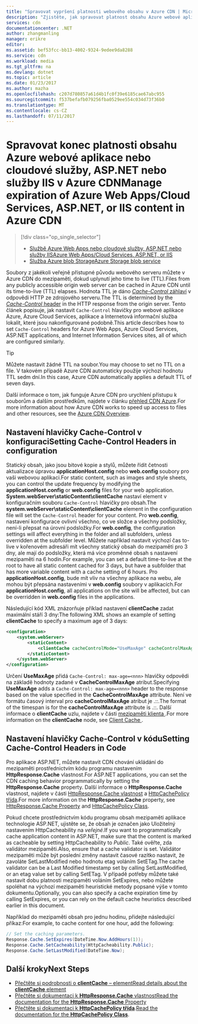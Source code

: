 ```yaml
---
title: "Spravovat vypršení platnosti webového obsahu v Azure CDN | Microsoft Docs"
description: "Zjistěte, jak spravovat platnost obsahu Azure webové aplikace nebo cloudové služby, ASP.NET nebo služby IIS v Azure CDN."
services: cdn
documentationcenter: .NET
author: zhangmanling
manager: erikre
editor: 
ms.assetid: bef53fcc-bb13-4002-9324-9edee9da8288
ms.service: cdn
ms.workload: media
ms.tgt_pltfrm: na
ms.devlang: dotnet
ms.topic: article
ms.date: 01/23/2017
ms.author: mazha
ms.openlocfilehash: c207d780857a61d4b1fc0f39e6185cae67abc955
ms.sourcegitcommit: f537befafb079256fba0529ee554c034d73f36b0
ms.translationtype: MT
ms.contentlocale: cs-CZ
ms.lasthandoff: 07/11/2017
---
```

# <a name="manage-expiration-of-azure-web-appscloud-services-aspnet-or-iis-content-in-azure-cdn"></a><span data-ttu-id="afb9a-103">Spravovat konec platnosti obsahu Azure webové aplikace nebo cloudové služby, ASP.NET nebo služby IIS v Azure CDN</span><span class="sxs-lookup"><span data-stu-id="afb9a-103">Manage expiration of Azure Web Apps/Cloud Services, ASP.NET, or IIS content in Azure CDN</span></span>
> [!div class="op_single_selector"]
> * [<span data-ttu-id="afb9a-104">Službě Azure Web Apps nebo cloudové služby, ASP.NET nebo služby IIS</span><span class="sxs-lookup"><span data-stu-id="afb9a-104">Azure Web Apps/Cloud Services, ASP.NET, or IIS</span></span>](cdn-manage-expiration-of-cloud-service-content.md)
> * [<span data-ttu-id="afb9a-105">Služba Azure blob Storage</span><span class="sxs-lookup"><span data-stu-id="afb9a-105">Azure Storage blob service</span></span>](cdn-manage-expiration-of-blob-content.md)
> 
> 

<span data-ttu-id="afb9a-106">Soubory z jakékoli veřejně přístupné původu webového serveru můžete v Azure CDN do mezipaměti, dokud uplynutí jeho time to live (TTL).</span><span class="sxs-lookup"><span data-stu-id="afb9a-106">Files from any publicly accessible origin web server can be cached in Azure CDN until its time-to-live (TTL) elapses.</span></span>  <span data-ttu-id="afb9a-107">Hodnota TTL je dáno [ *Cache-Control* záhlaví](http://www.w3.org/Protocols/rfc2616/rfc2616-sec14.html#sec14.9) v odpovědi HTTP ze zdrojového serveru.</span><span class="sxs-lookup"><span data-stu-id="afb9a-107">The TTL is determined by the [*Cache-Control* header](http://www.w3.org/Protocols/rfc2616/rfc2616-sec14.html#sec14.9) in the HTTP response from the origin server.</span></span>  <span data-ttu-id="afb9a-108">Tento článek popisuje, jak nastavit `Cache-Control` hlavičky pro webové aplikace Azure, Azure Cloud Services, aplikace a Internetová informační služba lokalit, které jsou nakonfigurované podobně.</span><span class="sxs-lookup"><span data-stu-id="afb9a-108">This article describes how to set `Cache-Control` headers for Azure Web Apps, Azure Cloud Services, ASP.NET applications, and Internet Information Services sites, all of which are configured similarly.</span></span>

> [!TIP]
> <span data-ttu-id="afb9a-109">Můžete nastavit žádné TTL na soubor.</span><span class="sxs-lookup"><span data-stu-id="afb9a-109">You may choose to set no TTL on a file.</span></span>  <span data-ttu-id="afb9a-110">V takovém případě Azure CDN automaticky použije výchozí hodnotu TTL sedm dní.</span><span class="sxs-lookup"><span data-stu-id="afb9a-110">In this case, Azure CDN automatically applies a default TTL of seven days.</span></span>
> 
> <span data-ttu-id="afb9a-111">Další informace o tom, jak funguje Azure CDN pro urychlení přístupu k souborům a dalším prostředkům, najdete v článku [přehled CDN Azure](cdn-overview.md).</span><span class="sxs-lookup"><span data-stu-id="afb9a-111">For more information about how Azure CDN works to speed up access to files and other resources, see the [Azure CDN Overview](cdn-overview.md).</span></span>
> 
> 

## <a name="setting-cache-control-headers-in-configuration"></a><span data-ttu-id="afb9a-112">Nastavení hlavičky Cache-Control v konfiguraci</span><span class="sxs-lookup"><span data-stu-id="afb9a-112">Setting Cache-Control Headers in configuration</span></span>
<span data-ttu-id="afb9a-113">Statický obsah, jako jsou bitové kopie a stylů, můžete řídit četnosti aktualizace úpravou **applicationHost.config** nebo **web.config** soubory pro vaši webovou aplikaci.</span><span class="sxs-lookup"><span data-stu-id="afb9a-113">For static content, such as images and style sheets, you can control the update frequency by modifying the **applicationHost.config** or **web.config** files for your web application.</span></span>  <span data-ttu-id="afb9a-114">**System.webServer\staticContent\clientCache** nastaví element v konfiguračním souboru `Cache-Control` hlavičky pro obsah.</span><span class="sxs-lookup"><span data-stu-id="afb9a-114">The **system.webServer\staticContent\clientCache** element in the configuration file will set the `Cache-Control` header for your content.</span></span> <span data-ttu-id="afb9a-115">Pro **web.config**, nastavení konfigurace ovlivní všechno, co ve složce a všechny podsložky, není-li přepsat na úrovni podsložky.</span><span class="sxs-lookup"><span data-stu-id="afb9a-115">For **web.config**, the configuration settings will affect everything in the folder and all subfolders, unless overridden at the subfolder level.</span></span>  <span data-ttu-id="afb9a-116">Můžete například nastavit výchozí čas to-live v kořenovém adresáři mít všechny statický obsah do mezipaměti pro 3 dny, ale mají do podsložky, která má více proměnné obsah s nastavení mezipaměti na 6 hodin.</span><span class="sxs-lookup"><span data-stu-id="afb9a-116">For example, you can set a default time-to-live at the root to have all static content cached for 3 days, but have a subfolder that has more variable content with a cache setting of 6 hours.</span></span>  <span data-ttu-id="afb9a-117">Pro **applicationHost.config**, bude mít vliv na všechny aplikace na webu, ale mohou být přepsána nastaveními v **web.config** soubory v aplikacích.</span><span class="sxs-lookup"><span data-stu-id="afb9a-117">For **applicationHost.config**, all applications on the site will be affected, but can be overridden in **web.config** files in the applications.</span></span>

<span data-ttu-id="afb9a-118">Následující kód XML znázorňuje příklad nastavení **clientCache** zadat maximální stáří 3 dny:</span><span class="sxs-lookup"><span data-stu-id="afb9a-118">The following XML shows an example of setting **clientCache** to specify a maximum age of 3 days:</span></span>  

```xml
<configuration>
    <system.webServer>
        <staticContent>
            <clientCache cacheControlMode="UseMaxAge" cacheControlMaxAge="3.00:00:00" />
        </staticContent>
    </system.webServer>
</configuration>
```

<span data-ttu-id="afb9a-119">Určení **UseMaxAge** přidá `Cache-Control: max-age=<nnn>` hlavičky odpovědi na základě hodnoty zadané v **CacheControlMaxAge** atribut.</span><span class="sxs-lookup"><span data-stu-id="afb9a-119">Specifying **UseMaxAge** adds a `Cache-Control: max-age=<nnn>` header to the response based on the value specified in the **CacheControlMaxAge** attribute.</span></span> <span data-ttu-id="afb9a-120">Není ve formátu časový interval pro **cacheControlMaxAge** atribut je <days>.<hours>:<min>:<sec>.</span><span class="sxs-lookup"><span data-stu-id="afb9a-120">The format of the timespan is for the **cacheControlMaxAge** attribute is <days>.<hours>:<min>:<sec>.</span></span> <span data-ttu-id="afb9a-121">Další informace o **clientCache** uzlu, najdete v části [mezipaměti klienta <clientCache> ](http://www.iis.net/ConfigReference/system.webServer/staticContent/clientCache).</span><span class="sxs-lookup"><span data-stu-id="afb9a-121">For more information on the **clientCache** node, see [Client Cache <clientCache>](http://www.iis.net/ConfigReference/system.webServer/staticContent/clientCache).</span></span>  

## <a name="setting-cache-control-headers-in-code"></a><span data-ttu-id="afb9a-122">Nastavení hlavičky Cache-Control v kódu</span><span class="sxs-lookup"><span data-stu-id="afb9a-122">Setting Cache-Control Headers in Code</span></span>
<span data-ttu-id="afb9a-123">Pro aplikace ASP.NET, můžete nastavit CDN chování ukládání do mezipaměti prostřednictvím kódu programu nastavením **HttpResponse.Cache** vlastnost.</span><span class="sxs-lookup"><span data-stu-id="afb9a-123">For ASP.NET applications, you can set the CDN caching behavior programmatically by setting the **HttpResponse.Cache** property.</span></span> <span data-ttu-id="afb9a-124">Další informace o **HttpResponse.Cache** vlastnost, najdete v části [HttpResponse.Cache vlastnost](http://msdn.microsoft.com/library/system.web.httpresponse.cache.aspx) a [HttpCachePolicy třída](http://msdn.microsoft.com/library/system.web.httpcachepolicy.aspx).</span><span class="sxs-lookup"><span data-stu-id="afb9a-124">For more information on the **HttpResponse.Cache** property, see [HttpResponse.Cache Property](http://msdn.microsoft.com/library/system.web.httpresponse.cache.aspx) and [HttpCachePolicy Class](http://msdn.microsoft.com/library/system.web.httpcachepolicy.aspx).</span></span>  

<span data-ttu-id="afb9a-125">Pokud chcete prostřednictvím kódu programu obsah mezipaměti aplikace technologie ASP.NET, ujistěte se, že obsah je označen jako Uložitelný nastavením HttpCacheability na *veřejné*.</span><span class="sxs-lookup"><span data-stu-id="afb9a-125">If you want to programmatically cache application content in ASP.NET, make sure that the content is marked as cacheable by setting HttpCacheability to *Public*.</span></span> <span data-ttu-id="afb9a-126">Také ověřte, zda validátor mezipaměti.</span><span class="sxs-lookup"><span data-stu-id="afb9a-126">Also, ensure that a cache validator is set.</span></span> <span data-ttu-id="afb9a-127">Validátor mezipaměti může být poslední změny nastavit časové razítko nastavit, že zavoláte SetLastModified nebo hodnotu etag voláním SetETag.</span><span class="sxs-lookup"><span data-stu-id="afb9a-127">The cache validator can be a Last Modified timestamp set by calling SetLastModified, or an etag value set by calling SetETag.</span></span> <span data-ttu-id="afb9a-128">V případě potřeby můžete také nastavit dobu platnosti mezipaměti voláním SetExpires, nebo můžete spoléhat na výchozí mezipaměti heuristické metody popsané výše v tomto dokumentu.</span><span class="sxs-lookup"><span data-stu-id="afb9a-128">Optionally, you can also specify a cache expiration time by calling SetExpires, or you can rely on the default cache heuristics described earlier in this document.</span></span>  

<span data-ttu-id="afb9a-129">Například do mezipaměti obsah pro jednu hodinu, přidejte následující příkaz:</span><span class="sxs-lookup"><span data-stu-id="afb9a-129">For example, to cache content for one hour, add the following:</span></span>  

```csharp
// Set the caching parameters.
Response.Cache.SetExpires(DateTime.Now.AddHours(1));
Response.Cache.SetCacheability(HttpCacheability.Public);
Response.Cache.SetLastModified(DateTime.Now);
```

## <a name="next-steps"></a><span data-ttu-id="afb9a-130">Další kroky</span><span class="sxs-lookup"><span data-stu-id="afb9a-130">Next Steps</span></span>
* [<span data-ttu-id="afb9a-131">Přečtěte si podrobnosti o **clientCache** – element</span><span class="sxs-lookup"><span data-stu-id="afb9a-131">Read details about the **clientCache** element</span></span>](http://www.iis.net/ConfigReference/system.webServer/staticContent/clientCache)
* [<span data-ttu-id="afb9a-132">Přečtěte si dokumentaci k **HttpResponse.Cache** vlastnost</span><span class="sxs-lookup"><span data-stu-id="afb9a-132">Read the documentation for the **HttpResponse.Cache** Property</span></span>](http://msdn.microsoft.com/library/system.web.httpresponse.cache.aspx) 
* <span data-ttu-id="afb9a-133">[Přečtěte si dokumentaci k **HttpCachePolicy třída**](http://msdn.microsoft.com/library/system.web.httpcachepolicy.aspx).</span><span class="sxs-lookup"><span data-stu-id="afb9a-133">[Read the documentation for the **HttpCachePolicy Class**](http://msdn.microsoft.com/library/system.web.httpcachepolicy.aspx).</span></span>  

